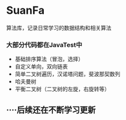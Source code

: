 # SuanFa
算法库，记录日常学习的数据结构和相关算法
### 大部分代码都在JavaTest中
- 基础排序算法（冒泡，选择）
- 自定义单向，双向链表
- 简单二叉树遍历，汉诺塔问题，斐波那契数列
- 哈夫曼树
- 平衡二叉树（二叉树的左旋，右旋转等）

## ····后续还在不断学习更新
